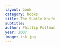 ```yaml
---
layout: book
category: books
title: The Subtle Knife
subtitle: 
author: Phillip Pullman
year: 2007
image: tsk.jpg
---
```

